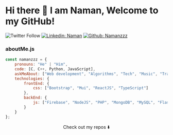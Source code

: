 # Hi there 👋 I am Naman, Welcome to my GitHub! 


![Twitter Follow](https://img.shields.io/twitter/follow/KhandalNaman?style=social)
[![Linkedin: Naman](https://img.shields.io/badge/-Naman-blue?style=flat-square&logo=Linkedin&logoColor=white&link=https://https://www.linkedin.com/in/namanm21/)](https://www.linkedin.com/in/namanm21/)
[![Github: Namanzzz](https://img.shields.io/badge/-Naman-black?style=flat-square&logo=GitHub&logoColor=white&link=https://https://www.linkedin.com/in/namanm21/)](https://github.com/namanzzz)

### aboutMe.js

```javascript
const namanzzz = {
    pronouns: "He" | "Him",
    code: [C, C++, Python, JavaScript],
    askMeAbout: ["Web development", "Algorithms", "Tech", "Music", "Travel"],
    technologies: {
        frontEnd: {
            css: ["Bootstrap", "Mui", "ReactJS", "TypeScript"]
        },
        backEnd: {
            js: ["Firebase", "NodeJS", "PHP", "MongoDB", "MySQL", "Flask"]
        }        
    }
};
```

<p align="center">
Check out my repos ⬇️  
</p>
